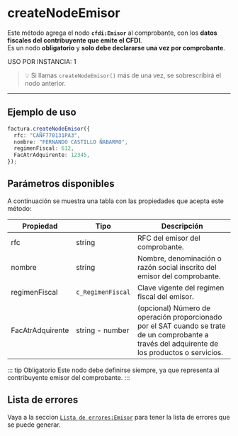 # createNodeEmisor

Este método agrega el nodo **`cfdi:Emisor`** al comprobante, con los **datos fiscales del contribuyente que emite el CFDI**.  
Es un nodo **obligatorio** y **solo debe declararse una vez por comprobante**.

USO POR INSTANCIA: 1

> 💡 Si llamas `createNodeEmisor()` más de una vez, se sobrescribirá el nodo anterior.

---

## Ejemplo de uso

```ts
factura.createNodeEmisor({
  rfc: "CAÑF770131PA3",
  nombre: "FERNANDO CASTILLO ÑABARRO",
  regimenFiscal: 612,
  FacAtrAdquirente: 12345,
});
```

## Parámetros disponibles

A continuación se muestra una tabla con las propiedades que acepta este método:

| Propiedad        | Tipo              | Descripción                                                                                                                                     |
| ---------------- | ----------------- | ----------------------------------------------------------------------------------------------------------------------------------------------- |
| rfc              | string            | RFC del emisor del comprobante.                                                                                                                 |
| nombre           | string            | Nombre, denominación o razón social inscrito del emisor del comprobante.                                                                        |
| regimenFiscal    | `c_RegimenFiscal` | Clave vigente del regimen fiscal del emisor.                                                                                                    |
| FacAtrAdquirente | string - number   | (opcional) Número de operación proporcionado por el SAT cuando se trate de un comprobante a través del adquirente de los productos o servicios. |

::: tip Obligatorio
Este nodo debe definirse siempre, ya que representa al contribuyente emisor del comprobante.
:::

## Lista de errores

Vaya a la seccion <a href="/docs/v3.0/validador/lista-de-errores#emisor">`Lista de errores:Emisor`</a> para tener la lista de errores que se puede generar.
